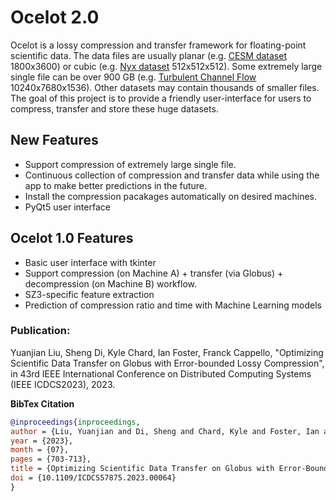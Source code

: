 # Ocelot 2.0

Ocelot is a lossy compression and transfer framework for floating-point scientific data. The data files are usually planar (e.g. [CESM dataset](https://climatedata.ibs.re.kr/data/cesm2-lens) 1800x3600) or cubic (e.g. [Nyx dataset](https://ieee-dataport.org/open-access/nyx-cosmological-simulation-dataset) 512x512x512). Some extremely large single file can be over 900 GB (e.g. [Turbulent Channel Flow](https://klacansky.com/open-scivis-datasets/category-simulation.html) 10240x7680x1536). Other datasets may contain thousands of smaller files. The goal of this project is to provide a friendly user-interface for users to compress, transfer and store these huge datasets.

## New Features

- Support compression of extremely large single file.
- Continuous collection of compression and transfer data while using the app to make better predictions in the future.
- Install the compression pacakages automatically on desired machines.
- PyQt5 user interface

## Ocelot 1.0 Features

- Basic user interface with tkinter
- Support compression (on Machine A) + transfer (via Globus) + decompression (on Machine B) workflow.
- SZ3-specific feature extraction
- Prediction of compression ratio and time with Machine Learning models

### Publication:

Yuanjian Liu, Sheng Di, Kyle Chard, Ian Foster, Franck Cappello, "Optimizing Scientific Data Transfer on Globus with Error-bounded Lossy Compression", in 43rd IEEE International Conference on Distributed Computing Systems (IEEE ICDCS2023), 2023.

**BibTex Citation**

```bibtex
@inproceedings{inproceedings,
author = {Liu, Yuanjian and Di, Sheng and Chard, Kyle and Foster, Ian and Cappello, Franck},
year = {2023},
month = {07},
pages = {703-713},
title = {Optimizing Scientific Data Transfer on Globus with Error-Bounded Lossy Compression},
doi = {10.1109/ICDCS57875.2023.00064}
}
```

